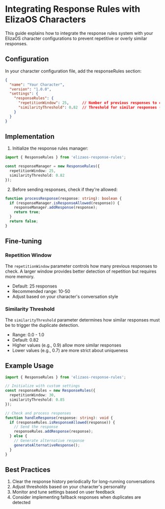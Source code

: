 # Integrating Response Rules with ElizaOS Characters

This guide explains how to integrate the response rules system with your ElizaOS character configurations to prevent repetitive or overly similar responses.

## Configuration

In your character configuration file, add the responseRules section:

```json
{
  "name": "Your Character",
  "version": "1.0.0",
  "settings": {
    "responseRules": {
      "repetitionWindow": 25,      // Number of previous responses to check
      "similarityThreshold": 0.82  // Threshold for similar responses (0.0 - 1.0)
    }
  }
}
```

## Implementation

1. Initialize the response rules manager:

```typescript
import { ResponseRules } from 'elizaos-response-rules';

const responseManager = new ResponseRules({
  repetitionWindow: 25,
  similarityThreshold: 0.82
});
```

2. Before sending responses, check if they're allowed:

```typescript
function processResponse(response: string): boolean {
  if (responseManager.isResponseAllowed(response)) {
    responseManager.addResponse(response);
    return true;
  }
  return false;
}
```

## Fine-tuning

### Repetition Window

The `repetitionWindow` parameter controls how many previous responses to check. A larger window provides better detection of repetition but requires more memory.

- Default: 25 responses
- Recommended range: 10-50
- Adjust based on your character's conversation style

### Similarity Threshold

The `similarityThreshold` parameter determines how similar responses must be to trigger the duplicate detection.

- Range: 0.0 - 1.0
- Default: 0.82
- Higher values (e.g., 0.9) allow more similar responses
- Lower values (e.g., 0.7) are more strict about uniqueness

## Example Usage

```typescript
import { ResponseRules } from 'elizaos-response-rules';

// Initialize with custom settings
const responseRules = new ResponseRules({
  repetitionWindow: 30,
  similarityThreshold: 0.85
});

// Check and process responses
function handleResponse(response: string): void {
  if (responseRules.isResponseAllowed(response)) {
    // Send the response
    responseRules.addResponse(response);
  } else {
    // Generate alternative response
    generateAlternativeResponse();
  }
}
```

## Best Practices

1. Clear the response history periodically for long-running conversations
2. Adjust thresholds based on your character's personality
3. Monitor and tune settings based on user feedback
4. Consider implementing fallback responses when duplicates are detected